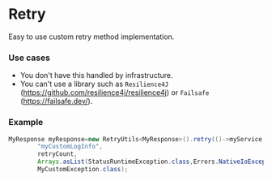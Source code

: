 # Retry

Easy to use custom retry method implementation.

### Use cases

- You don't have this handled by infrastructure.
- You can't use a library such as `Resilience4J` (https://github.com/resilience4j/resilience4j)
  or `Failsafe` (https://failsafe.dev/).

### Example

```java
MyResponse myResponse=new RetryUtils<MyResponse>().retry(()->myService.getById(id),
        "myCustomLogInfo",
        retryCount,
        Arrays.asList(StatusRuntimeException.class,Errors.NativeIoException.class),
        MyCustomException.class);
```
